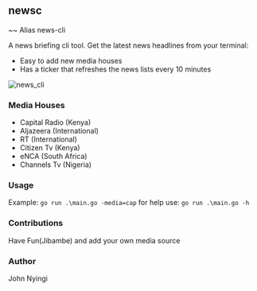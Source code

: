 ## newsc
~~ Alias news-cli

A news briefing cli tool. Get the latest news headlines from your terminal:

- Easy to add new media houses
- Has a ticker that refreshes the news lists every 10 minutes

![news_cli](https://drive.google.com/uc?export=view&id=1AVfB_CFYoDwV6FMKI-bv-9rdCVCi3xjQ)


### Media Houses
- Capital Radio (Kenya)
- Aljazeera (International)
- RT (International)
- Citizen Tv (Kenya)
- eNCA (South Africa)
- Channels Tv (Nigeria)

### Usage
Example: `go run .\main.go -media=cap` for help use: `go run .\main.go -h`

### Contributions
Have Fun(Jibambe) and add your own media source

### Author
John Nyingi